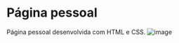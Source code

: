 # Página pessoal
Página pessoal desenvolvida com HTML e CSS.
![image](https://github.com/user-attachments/assets/bb53136f-c279-41c1-8e60-90cb397ea8e8)
